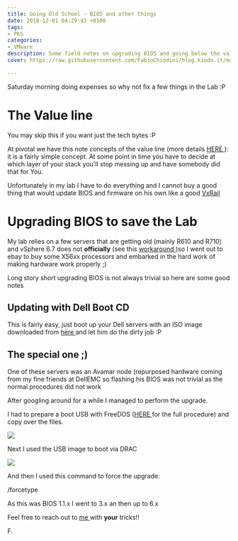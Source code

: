 ```yaml
---
title: Going Old School - BIOS and other things
date: 2018-12-01 04:29:43 +0100
tags:
- PKS
categories:
- VMware
description: Some field notes on upgrading BIOS and going below the value line
cover: https://raw.githubusercontent.com/FabioChiodini/blog.kiodo.it/master/images/BIOS.jpg

---
```

Saturday morning doing expenses so why not fix a few things in the Lab :P

# The Value line

You may skip this if you want just the tech bytes :P

At pivotal we have this note concepts of the value line (more details [HERE ](https://content.pivotal.io/blog/automated-ops-freedom-to-innovate-part-2)): it is a fairly simple concept. At some point in time you have to decide at which layer of your stack you'll stop messing up and have somebody did that for You.

Unfortunately in my lab I have to do everything and I cannot buy a good thing that would update BIOS and firmware on his own like a good [VxRail](https://content.pivotal.io/blog/automated-ops-freedom-to-innovate-part-2)

# Upgrading BIOS to save the Lab

My lab relies on a few servers that are getting old (mainly R610 and R710) and vSphere 6.7 does not **officially** (see this [workaround ](https://www.thehumblelab.com/vsphere-67-homelabs-unsupported-cpu/))so I went out to ebay to buy some X56xx processors and embarked in the hard work of making hardware work properly ;)

Long story short upgrading BIOS is not always trivial so here are some good notes

## Updating with Dell Boot CD

This is fairly easy, just boot up your Dell servers with an ISO image downloaded from [here ](https://www.dell.com/support/article/it/it/itbsdt1/sln296511/updating-dell-poweredge-servers-via-bootable-media-iso?lang=en)and let him do the dirty job :P

## The special one ;)

One of these servers was an Avamar node (repurposed hardware coming from my fine friends at DellEMC so flashing his BIOS was not trivial as the normal procedures did not work

After googling around for a while I managed to perform the upgrade.

I had to prepare a boot USB with FreeDOS ([HERE ](https://pingtool.org/bootable-dos-iso-bios-upgrade/)for the full procedure) and copy over the files.

![](/uploads/BiosR710-3.png)

Next I used the USB image to boot via DRAC

![](/uploads/BiosUpgradeR710.png)

And then I used this command to force the upgrade:

/forcetype

As this was BIOS 1.1.x I went to 3.x an then up to 6.x

Feel free to reach out to [me ](@FabioChiodini)with **your** tricks!!

F.